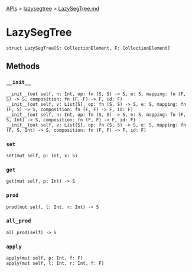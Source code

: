 [APIs](../index.md) > [lazysegtree](./index.md) > [LazySegTree.md]()

# LazySegTree

```
struct LazySegTree[S: CollectionElement, F: CollectionElement]
```

## Methods

### `__init__`

```
__init__(out self, n: Int, op: fn (S, S) -> S, e: S, mapping: fn (F, S) -> S, composition: fn (F, F) -> F, id: F)
__init__(out self, v: List[S], op: fn (S, S) -> S, e: S, mapping: fn (F, S) -> S, composition: fn (F, F) -> F, id: F)
__init__(out self, n: Int, op: fn (S, S) -> S, e: S, mapping: fn (F, S, Int) -> S, composition: fn (F, F) -> F, id: F)
__init__(out self, v: List[S], op: fn (S, S) -> S, e: S, mapping: fn (F, S, Int) -> S, composition: fn (F, F) -> F, id: F)
```

### `set`

```
set(mut self, p: Int, x: S)
```

### `get`

```
get(mut self, p: Int) -> S
```

### `prod`

```
prod(mut self, l: Int, r: Int) -> S
```

### `all_prod`

```
all_prod(self) -> S
```

### `apply`

```
apply(mut self, p: Int, f: F)
apply(mut self, l: Int, r: Int, f: F)
```
